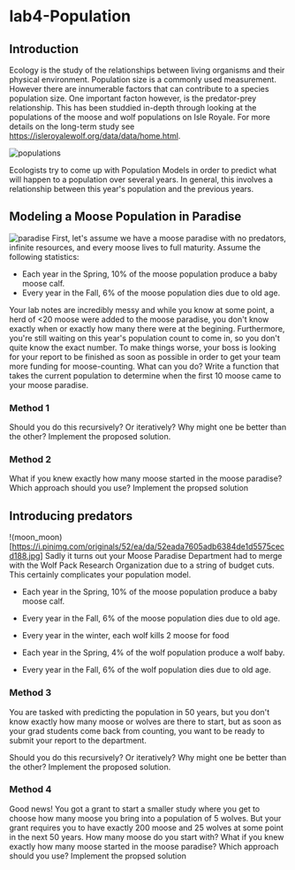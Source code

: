 # lab4-Population

## Introduction

Ecology is the study of the relationships between living organisms and their physical environment. Population size is a commonly used measurement. However there are innumerable factors that can contribute to a species population size. One important facton however, is the predator-prey relationship. This has been studdied in-depth through looking at the populations of the moose and wolf populations on Isle Royale. For more details on the long-term study see https://isleroyalewolf.org/data/data/home.html. 

![populations](https://www.duluthnewstribune.com/incoming/article1714205.ece/alternates/BASE_LANDSCAPE/4219309%2B051718moose.jpg)

Ecologists try to come up with Population Models in order to predict what will happen to a population over several years. In general, this involves a relationship between this year's population and the previous years. 

## Modeling a Moose Population in Paradise
![paradise](https://i5.walmartimages.com/asr/1322e8cf-02cb-42b0-957c-5f67c4d33ad5_1.ed3040664283e11a726301a23f5e4332.jpeg?odnWidth=612&odnHeight=612&odnBg=ffffff)
First, let's assume we have a moose paradise with no predators, infinite resources, and every moose lives to full maturity. Assume the following statistics:

* Each year in the Spring, 10% of the moose population produce a baby moose calf. 
* Every year in the Fall, 6% of the moose population dies due to old age.

Your lab notes are incredibly messy and while you know at some point, a herd of <20 moose were added to the moose paradise, you don't know exactly when or exactly how many there were at the begining. Furthermore, you're still waiting on this year's population count to come in, so you don't quite know the exact number. To make things worse, your boss is looking for your report to be finished as soon as possible in order to get your team more funding for moose-counting. What can you do? Write a function that takes the current population to determine when the first 10 moose came to your moose paradise.

### Method 1
Should you do this recursively? Or iteratively? Why might one be better than the other? 
Implement the proposed solution. 

### Method 2
What if you knew exactly how many moose started in the moose paradise? Which approach should you use? 
Implement the propsed solution

## Introducing predators

!(moon_moon)[https://i.pinimg.com/originals/52/ea/da/52eada7605adb6384de1d5575cecd188.jpg]
Sadly it turns out your Moose Paradise Department had to merge with the Wolf Pack Research Organization due to a string of budget cuts. This certainly complicates your population model. 


* Each year in the Spring, 10% of the moose population produce a baby moose calf. 
* Every year in the Fall, 6% of the moose population dies due to old age.
* Every year in the winter, each wolf kills 2 moose for food

* Each year in the Spring, 4% of the wolf population produce a wolf baby. 
* Every year in the Fall, 6% of the wolf population dies due to old age.


### Method 3
You are tasked with predicting the population in 50 years, but you don't know exactly how many moose or wolves are there to start, but as soon as your grad students come back from counting, you want to be ready to submit your report to the department. 

Should you do this recursively? Or iteratively? Why might one be better than the other? 
Implement the proposed solution. 

### Method 4
Good news! You got a grant to start a smaller study where you get to choose how many moose you bring into a population of 5 wolves. But your grant requires you to have exactly 200 moose and 25 wolves at some point in the next 50 years. How many moose do you start with? 
What if you knew exactly how many moose started in the moose paradise? Which approach should you use? 
Implement the propsed solution
